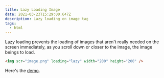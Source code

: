 ```yaml
---
title: Lazy Loading Image
date: 2021-03-23T15:29:00.647Z
description: Lazy loading on image tag
tags:
  - html
---
```

Lazy loading prevents the loading of images that aren't really needed on the screen immediately, as you scroll down or closer to the image, the image beings to load.

```html
<img scr="image.png" loading="lazy" width="200" height="200" />
```

Here's the [demo](https://mathiasbynens.be/demo/img-loading-lazy).